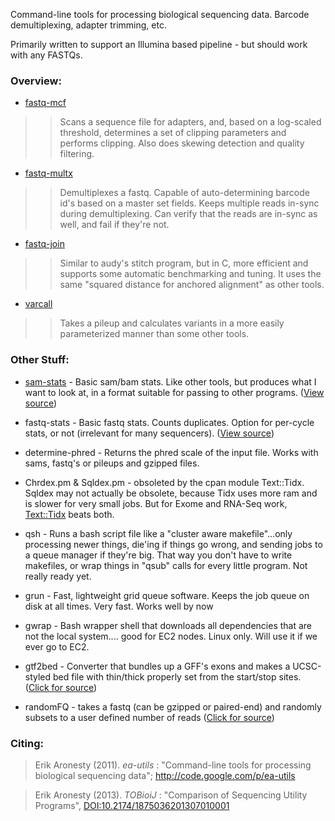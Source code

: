 Command-line tools for processing biological sequencing data.  Barcode demultiplexing, adapter trimming, etc.

Primarily written to support an Illumina based pipeline - but should work with any FASTQs.

### Overview: ###

  * [fastq-mcf](FastqMcf.md)
> > Scans a sequence file for adapters, and, based on a log-scaled threshold, determines a set of clipping parameters and performs clipping.  Also does skewing detection and quality filtering.
  * [fastq-multx](FastqMultx.md)
> > Demultiplexes a fastq.  Capable of auto-determining barcode id's based on a master set fields.  Keeps multiple reads in-sync during demultiplexing.  Can verify that the reads are in-sync as well, and fail if they're not.
  * [fastq-join](FastqJoin.md)
> > Similar to audy's stitch program, but in C, more efficient and supports some automatic benchmarking and tuning. It uses the same "squared distance for anchored alignment" as other tools.
  * [varcall](Varcall.md)
> > Takes a pileup and calculates variants in a more easily parameterized manner than some other tools.

### Other Stuff: ###

  * [sam-stats](SamStats.md) - Basic sam/bam stats.  Like other tools, but produces what I want to look at, in a format suitable for passing to other programs.  (<a href='http://ea-utils.googlecode.com/svn/trunk/clipper/sam-stats.cpp'>View source</a>)

  * fastq-stats - Basic fastq stats.  Counts duplicates. Option for per-cycle stats, or not (irrelevant for many sequencers).    (<a href='http://ea-utils.googlecode.com/svn/trunk/clipper/fastq-stats.cpp'>View source</a>)

  * determine-phred - Returns the phred scale of the input file. Works with sams, fastq's or pileups and gzipped files.

  * Chrdex.pm & Sqldex.pm - obsoleted by the cpan module Text::Tidx.   Sqldex may not actually be obsolete, because Tidx uses more ram and is slower for very small jobs.  But for Exome and RNA-Seq work, [Text::Tidx](http://search.cpan.org/~earonesty/Text-Tidx/) beats both.

  * qsh - Runs a bash script file like a "cluster aware makefile"...only processing newer things, die'ing if things go wrong, and sending jobs to a queue manager if they're big.  That way you don't have to write makefiles, or wrap things in "qsub" calls for every little program.  Not really ready yet.

  * grun - Fast, lightweight grid queue software.  Keeps the job queue on disk at all times.  Very fast.   Works well by now

  * gwrap - Bash wrapper shell that downloads all dependencies that are not the local system.... good for EC2 nodes.  Linux only.   Will use it if we ever go to EC2.

  * gtf2bed - Converter that bundles up a GFF's exons and makes a UCSC-styled bed file with thin/thick properly set from the start/stop sites.  (<a href='http://ea-utils.googlecode.com/svn/trunk/clipper/gtf2bed'>Click for source</a>)

  * randomFQ - takes a fastq (can be gzipped or paired-end) and randomly subsets to a user defined number of reads (<a href='https://ea-utils.googlecode.com/svn/trunk/clipper/randomFQ'>Click for source</a>)

### Citing: ###


> Erik Aronesty (2011). _ea-utils_ : "Command-line tools for processing biological sequencing data"; http://code.google.com/p/ea-utils

> Erik Aronesty (2013). _TOBioiJ_ : "Comparison of Sequencing Utility Programs", [DOI:10.2174/1875036201307010001](http://benthamscience.com/open/openaccess.php?tobioij/articles/V007/1TOBIOIJ.htm)